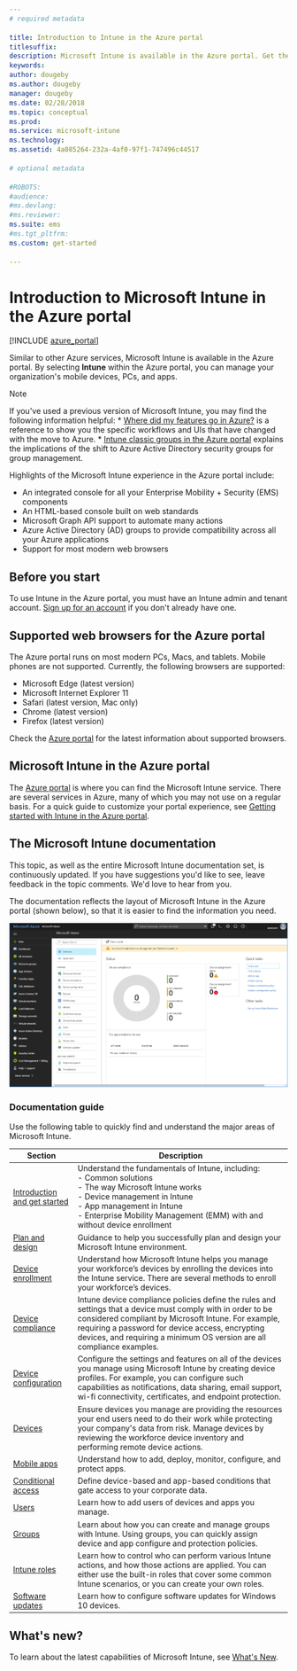 ```yaml
---
# required metadata

title: Introduction to Intune in the Azure portal
titlesuffix: 
description: Microsoft Intune is available in the Azure portal. Get the basics about Intune in the Azure portal.
keywords:
author: dougeby
ms.author: dougeby
manager: dougeby
ms.date: 02/28/2018
ms.topic: conceptual
ms.prod:
ms.service: microsoft-intune
ms.technology:
ms.assetid: 4a085264-232a-4af0-97f1-747496c44517

# optional metadata

#ROBOTS:
#audience:
#ms.devlang:
#ms.reviewer:
ms.suite: ems
#ms.tgt_pltfrm:
ms.custom: get-started

---
```



# Introduction to Microsoft Intune in the Azure portal


[!INCLUDE [azure_portal](./includes/azure_portal.md)]

Similar to other Azure services, Microsoft Intune is available in the Azure portal. By selecting **Intune** within the Azure portal, you can manage your organization's mobile devices, PCs, and apps.

> [!NOTE]
> If you've used a previous version of Microsoft Intune, you may find the following information helpful:
>     * [Where did my features go in Azure?](ui-changes.md) is a reference to show you the specific workflows and UIs that have changed with the move to Azure.
>     * [Intune classic groups in the Azure portal](groups-get-started.md) explains the implications of the shift to Azure Active Directory security groups for group management.

Highlights of the Microsoft Intune experience in the Azure portal include:

- An integrated console for all your Enterprise Mobility + Security (EMS) components
- An HTML-based console built on web standards
- Microsoft Graph API support to automate many actions
- Azure Active Directory (AD) groups to provide compatibility across all your Azure applications
- Support for most modern web browsers

## Before you start

To use Intune in the Azure portal, you must have an Intune admin and tenant account. [Sign up for an account](https://portal.office.com/Signup/Signup.aspx?OfferId=40BE278A-DFD1-470a-9EF7-9F2596EA7FF9&dl=INTUNE_A&ali=1#0%20) if you don't already have one.

## Supported web browsers for the Azure portal

The Azure portal runs on most modern PCs, Macs, and tablets. Mobile phones are not supported.
Currently, the following browsers are supported:

- Microsoft Edge (latest version)
- Microsoft Internet Explorer 11
- Safari (latest version, Mac only)
- Chrome (latest version)
- Firefox (latest version)

Check the [Azure portal](https://docs.microsoft.com/azure/azure-preview-portal-supported-browsers-devices) for the latest information about supported browsers.

## Microsoft Intune in the Azure portal

The [Azure portal](https://portal.azure.com) is where you can find the Microsoft Intune service. There are several services in Azure, many of which you may not use on a regular basis. For a quick guide to customize your portal experience, see [Getting started with Intune in the Azure portal](get-started-azure.md).

## The Microsoft Intune documentation

This topic, as well as the entire Microsoft Intune documentation set, is continuously updated. If you have suggestions you'd like to see, leave feedback in the topic comments. We'd love to hear from you.

The documentation reflects the layout of Microsoft Intune in the Azure portal (shown below), so that it is easier to find the information you need.

![Azure portal workloads](./media/azure-portal-workloads.png)

### Documentation guide

Use the following table to quickly find and understand the major areas of Microsoft Intune.

| Section                                                      | Description                                                                                                                                                                                                                                                                                      |
|--------------------------------------------------------------|--------------------------------------------------------------------------------------------------------------------------------------------------------------------------------------------------------------------------------------------------------------------------------------------------|
| [Introduction and get started](introduction-intune.md)       | Understand the fundamentals of Intune, including:<br /> - Common solutions<br /> - The way Microsoft Intune works<br /> - Device management in Intune<br /> - App management in Intune<br /> - Enterprise Mobility Management (EMM) with and without device enrollment                                                         |
| [Plan and design](planning-guide.md)                         | Guidance to help you successfully plan and design your Microsoft Intune environment.                                                                                                                                                                                                             |
| [Device enrollment](device-enrollment.md)                    | Understand how Microsoft Intune helps you manage your workforce’s devices by enrolling the devices into the Intune service. There are several methods to enroll your workforce’s devices.                                                                                                         |
| [Device compliance](device-compliance.md)                    | Intune device compliance policies define the rules and settings that a device must comply with in order to be considered compliant by Microsoft Intune. For example, requiring a password for device access, encrypting devices, and requiring a minimum OS version are all compliance examples. |
| [Device configuration](device-profiles.md)                   | Configure the settings and features on all of the devices you manage using Microsoft Intune by creating device profiles. For example, you can configure such capabilities as notifications, data sharing, email support, wi-fi connectivity, certificates, and endpoint protection.              |
| [Devices](device-management.md)                              | Ensure devices you manage are providing the resources your end users need to do their work while protecting your company's data from risk. Manage devices by reviewing the workforce device inventory and performing remote device actions.                                                      |
| [Mobile apps](app-management.md)                             | Understand how to add, deploy, monitor, configure, and protect apps.                                                                                                                                                                                                                             |
| [Conditional access](conditional-access.md)                  | Define device-based and app-based conditions that gate access to your corporate data.                                                                                                                                                                                                            |
| [Users](users-add.md)                                        | Learn how to add users of devices and apps you manage.                                                                                                                                                                                                                                           |
| [Groups](groups-get-started.md)                              | Learn about how you can create and manage groups with Intune. Using groups, you can quickly assign device and app configure and protection policies.                                                                                                                                             |
| [Intune roles](role-based-access-control.md)                 | Learn how to control who can perform various Intune actions, and how those actions are applied. You can either use the built-in roles that cover some common Intune scenarios, or you can create your own roles.                                                                                 |
| [Software updates](windows-update-for-business-configure.md) | Learn how to configure software updates for Windows 10 devices.                                                                                                                                                                                                                                  |

## What's new?

To learn about the latest capabilities of Microsoft Intune, see [What's New](whats-new.md).
